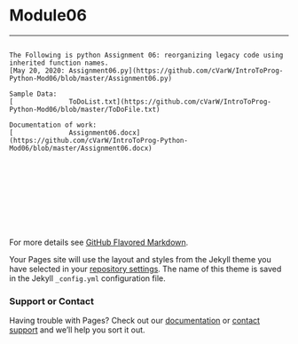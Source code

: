 # Module06
---




```

The Following is python Assignment 06: reorganizing legacy code using inherited function names.
[May 20, 2020: Assignment06.py](https://github.com/cVarW/IntroToProg-Python-Mod06/blob/master/Assignment06.py)

Sample Data:
[              ToDoList.txt](https://github.com/cVarW/IntroToProg-Python-Mod06/blob/master/ToDoFile.txt)

Documentation of work:
[              Assignment06.docx](https://github.com/cVarW/IntroToProg-Python-Mod06/blob/master/Assignment06.docx)











```

For more details see [GitHub Flavored Markdown](https://guides.github.com/features/mastering-markdown/).



Your Pages site will use the layout and styles from the Jekyll theme you have selected in your [repository settings](https://github.com/cVarW/IntroToProg-Python-Mod06/settings). The name of this theme is saved in the Jekyll `_config.yml` configuration file.

### Support or Contact

Having trouble with Pages? Check out our [documentation](https://help.github.com/categories/github-pages-basics/) or [contact support](https://github.com/contact) and we’ll help you sort it out.
